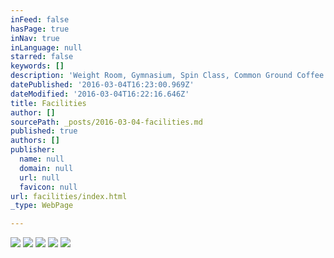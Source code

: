 ```yaml
---
inFeed: false
hasPage: true
inNav: true
inLanguage: null
starred: false
keywords: []
description: 'Weight Room, Gymnasium, Spin Class, Common Ground Coffee Shop'
datePublished: '2016-03-04T16:23:00.969Z'
dateModified: '2016-03-04T16:22:16.646Z'
title: Facilities
author: []
sourcePath: _posts/2016-03-04-facilities.md
published: true
authors: []
publisher:
  name: null
  domain: null
  url: null
  favicon: null
url: facilities/index.html
_type: WebPage

---
```

![](https://s3-us-west-2.amazonaws.com/the-grid-img/p/9835cf5b2488ca372dedd6310601ba30681d0e46.jpg)
![](https://s3-us-west-2.amazonaws.com/the-grid-img/p/26b1b6e664f98e3b3557422cf8dfcd2612cf26e8.jpg)
![](https://s3-us-west-2.amazonaws.com/the-grid-img/p/7c639e1c18c6586a6901f28c9ca8c0d8d65bea46.jpg)
![](https://s3-us-west-2.amazonaws.com/the-grid-img/p/912baa9393a5247efbfa41450741bce0ed756bf8.jpg)
![](https://s3-us-west-2.amazonaws.com/the-grid-img/p/a645a71f60f182c7540b343535ec48729478f648.jpg)